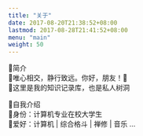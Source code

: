 ```yaml
---
title: "关于"
date: 2017-08-20T21:38:52+08:00
lastmod: 2017-08-28T21:41:52+08:00
menu: "main"
weight: 50
---
```


🍓简介  
🥕唯心相交，静行致远。你好，朋友！🤝  
🥕这里是我的知识记录库，也是私人树洞  

🍉自我介绍  
🌱身份：计算机专业在校大学生  
🌱爱好：计算机 | 综合格斗 | 禅修 | 音乐 …  
